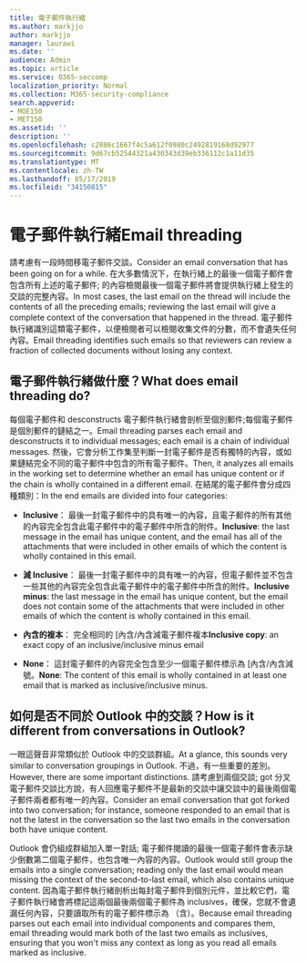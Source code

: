```yaml
---
title: 電子郵件執行緒
ms.author: markjjo
author: markjjo
manager: laurawi
ms.date: ''
audience: Admin
ms.topic: article
ms.service: O365-seccomp
localization_priority: Normal
ms.collection: M365-security-compliance
search.appverid:
- MOE150
- MET150
ms.assetid: ''
description: ''
ms.openlocfilehash: c2086c1667f4c5a612f0980c2492819168d92977
ms.sourcegitcommit: 9d67cb52544321a430343d39eb336112c1a11d35
ms.translationtype: MT
ms.contentlocale: zh-TW
ms.lasthandoff: 05/17/2019
ms.locfileid: "34150815"
---
```

# <a name="email-threading"></a><span data-ttu-id="38b7d-102">電子郵件執行緒</span><span class="sxs-lookup"><span data-stu-id="38b7d-102">Email threading</span></span>

<span data-ttu-id="38b7d-103">請考慮有一段時間移電子郵件交談。</span><span class="sxs-lookup"><span data-stu-id="38b7d-103">Consider an email conversation that has been going on for a while.</span></span> <span data-ttu-id="38b7d-104">在大多數情況下，在執行緒上的最後一個電子郵件會包含所有上述的電子郵件; 的內容檢閱最後一個電子郵件將會提供執行緒上發生的交談的完整內容。</span><span class="sxs-lookup"><span data-stu-id="38b7d-104">In most cases, the last email on the thread will include the contents of all the preceding emails; reviewing the last email will give a complete context of the conversation that happened in the thread.</span></span> <span data-ttu-id="38b7d-105">電子郵件執行緒識別這類電子郵件，以便檢閱者可以檢閱收集文件的分數，而不會遺失任何內容。</span><span class="sxs-lookup"><span data-stu-id="38b7d-105">Email threading identifies such emails so that reviewers can review a fraction of collected documents without losing any context.</span></span>

## <a name="what-does-email-threading-do"></a><span data-ttu-id="38b7d-106">電子郵件執行緒做什麼？</span><span class="sxs-lookup"><span data-stu-id="38b7d-106">What does email threading do?</span></span>

<span data-ttu-id="38b7d-107">每個電子郵件和 desconstructs 電子郵件執行緒會剖析至個別郵件;每個電子郵件是個別郵件的鏈結之一。</span><span class="sxs-lookup"><span data-stu-id="38b7d-107">Email threading parses each email and desconstructs it to individual messages; each email is a chain of individual messages.</span></span> <span data-ttu-id="38b7d-108">然後，它會分析工作集至判斷一封電子郵件是否有獨特的內容，或如果鏈結完全不同的電子郵件中包含的所有電子郵件。</span><span class="sxs-lookup"><span data-stu-id="38b7d-108">Then, it analyzes all emails in the working set to determine whether an email has unique content or if the chain is wholly contained in a different email.</span></span> <span data-ttu-id="38b7d-109">在結尾的電子郵件會分成四種類別：</span><span class="sxs-lookup"><span data-stu-id="38b7d-109">In the end emails are divided into four categories:</span></span>

- <span data-ttu-id="38b7d-110">**Inclusive**： 最後一封電子郵件中的具有唯一的內容，且電子郵件的所有其他的內容完全包含此電子郵件中的電子郵件中所含的附件。</span><span class="sxs-lookup"><span data-stu-id="38b7d-110">**Inclusive**: the last message in the email has unique content, and the email has all of the attachments that were included in other emails of which the content is wholly contained in this email.</span></span>


- <span data-ttu-id="38b7d-111">**減 Inclusive**： 最後一封電子郵件中的具有唯一的內容，但電子郵件並不包含一些其他的內容完全包含此電子郵件中的電子郵件中所含的附件。</span><span class="sxs-lookup"><span data-stu-id="38b7d-111">**Inclusive minus**: the last message in the email has unique content, but the email does not contain some of the attachments that were included in other emails of which the content is wholly contained in this email.</span></span>

- <span data-ttu-id="38b7d-112">**內含的複本**： 完全相同的 [內含/內含減電子郵件複本</span><span class="sxs-lookup"><span data-stu-id="38b7d-112">**Inclusive copy**: an exact copy of an inclusive/inclusive minus email</span></span>

- <span data-ttu-id="38b7d-113">**None**： 這封電子郵件的內容完全包含至少一個電子郵件標示為 [內含/內含減號。</span><span class="sxs-lookup"><span data-stu-id="38b7d-113">**None**: The content of this email is wholly contained in at least one email that is marked as inclusive/inclusive minus.</span></span>

## <a name="how-is-it-different-from-conversations-in-outlook"></a><span data-ttu-id="38b7d-114">如何是否不同於 Outlook 中的交談？</span><span class="sxs-lookup"><span data-stu-id="38b7d-114">How is it different from conversations in Outlook?</span></span>
<span data-ttu-id="38b7d-115">一眼這聲音非常類似於 Outlook 中的交談群組。</span><span class="sxs-lookup"><span data-stu-id="38b7d-115">At a glance, this sounds very similar to conversation groupings in Outlook.</span></span> <span data-ttu-id="38b7d-116">不過，有一些重要的差別。</span><span class="sxs-lookup"><span data-stu-id="38b7d-116">However, there are some important distinctions.</span></span> <span data-ttu-id="38b7d-117">請考慮到兩個交談; got 分叉電子郵件交談比方說，有人回應電子郵件不是最新的交談中讓交談中的最後兩個電子郵件兩者都有唯一的內容。</span><span class="sxs-lookup"><span data-stu-id="38b7d-117">Consider an email conversation that got forked into two conversation; for instance, someone responded to an email that is not the latest in the conversation so the last two emails in the conversation both have unique content.</span></span>

<span data-ttu-id="38b7d-118">Outlook 會仍組成群組加入單一對話; 電子郵件閱讀的最後一個電子郵件會表示缺少倒數第二個電子郵件，也包含唯一內容的內容。</span><span class="sxs-lookup"><span data-stu-id="38b7d-118">Outlook would still group the emails into a single conversation; reading only the last email would mean missing the context of the second-to-last email, which also contains unique content.</span></span> <span data-ttu-id="38b7d-119">因為電子郵件執行緒剖析出每封電子郵件到個別元件，並比較它們，電子郵件執行緒會將標記這兩個最後兩個電子郵件為 inclusives，確保，您就不會遺漏任何內容，只要讀取所有的電子郵件標示為 （含）。</span><span class="sxs-lookup"><span data-stu-id="38b7d-119">Because email threading parses out each email into individual components and compares them, email threading would mark both of the last two emails as inclusives, ensuring that you won't miss any context as long as you read all emails marked as inclusive.</span></span>